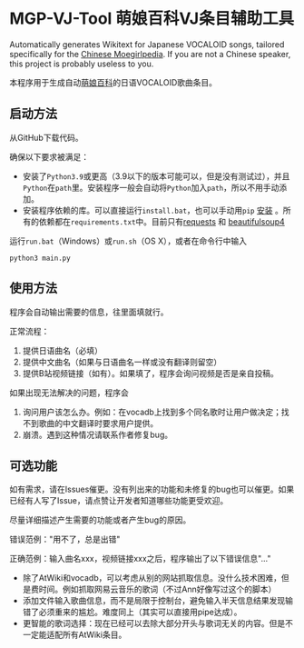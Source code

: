 # MGP-VJ-Tool 萌娘百科VJ条目辅助工具

Automatically generates Wikitext for Japanese VOCALOID songs, tailored specifically for the [Chinese Moegirlpedia](https://zh.moegirl.org.cn). If you are not a Chinese speaker, this project is probably useless to you.

本程序用于生成自动[萌娘百科](https://zh.moegirl.org.cn)的日语VOCALOID歌曲条目。

## 启动方法

从GitHub下载代码。

确保以下要求被满足：
* 安装了`Python3.9`或更高（3.9以下的版本可能可以，但是没有测试过），并且`Python`在`path`里。安装程序一般会自动将`Python`加入`path`，所以不用手动添加。
* 安装程序依赖的库。可以直接运行`install.bat`，也可以手动用`pip` [安装](https://packaging.python.org/en/latest/tutorials/installing-packages/#requirements-files) 。所有的依赖都在`requirements.txt`中。目前只有[requests](https://github.com/psf/requests) 和 [beautifulsoup4](https://www.crummy.com/software/BeautifulSoup/) 

运行`run.bat`（Windows）或`run.sh`（OS X），或者在命令行中输入
```shell
python3 main.py
```

## 使用方法

程序会自动输出需要的信息，往里面填就行。

正常流程：
1. 提供日语曲名（必填）
2. 提供中文曲名（如果与日语曲名一样或没有翻译则留空）
3. 提供B站视频链接（如有）。如果填了，程序会询问视频是否是亲自投稿。

如果出现无法解决的问题，程序会
1. 询问用户该怎么办。例如：在vocadb上找到多个同名歌时让用户做决定；找不到歌曲的中文翻译时要求用户提供。
2. 崩溃。遇到这种情况请联系作者修复bug。

## 可选功能

如有需求，请在Issues催更。没有列出来的功能和未修复的bug也可以催更。如果已经有人写了Issue，请点赞让开发者知道哪些功能更受欢迎。

尽量详细描述产生需要的功能或者产生bug的原因。

错误范例："用不了，总是出错"

正确范例：输入曲名xxx，视频链接xxx之后，程序输出了以下错误信息"..."

* 除了AtWiki和vocadb，可以考虑从别的网站抓取信息。没什么技术困难，但是费时间。例如抓取网易云音乐的歌词（不过Ann好像写过这个的脚本）
* 添加文件输入歌曲信息，而不是局限于控制台，避免输入半天信息结果发现输错了必须重来的尴尬。难度同上（其实可以直接用pipe达成）。
* 更智能的歌词选择：现在已经可以去除大部分开头与歌词无关的内容。但是不一定能适配所有AtWiki条目。
